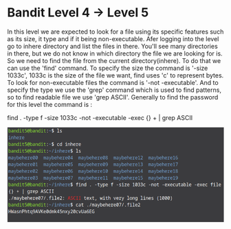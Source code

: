 # Bandit Level 4 → Level 5

In this level we are expected to look for a file using its specific features such as its size, it type and if it being non-executable. Afer logging into the level go to inhere directory and list the files in there. You'll see many directories in there, but we do not know in which directory the file we are looking for is. So we need to find the file from the current directory(inhere). To do that we can use the 'find' command. To specify the size the command is '-size 1033c', 1033c is the size of the file we want, find uses 'c' to represent bytes. To look for non-executable files the command is '-not -executable'. And to specify the type we use the 'grep' command which is used to find patterns, so to find readable file we use 'grep ASCII'. Generally to find the password for this level the command is :

find . -type f -size 1033c -not -executable -exec {} + | grep ASCII

![level 5 screenshot](images/Screenshot6.png)
